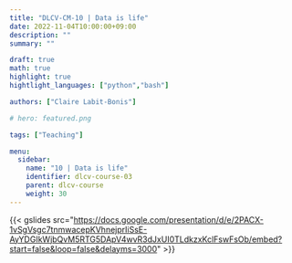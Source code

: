 ```yaml
---
title: "DLCV-CM-10 | Data is life"
date: 2022-11-04T10:00:00+09:00
description: ""
summary: ""

draft: true
math: true 
highlight: true
hightlight_languages: ["python","bash"]

authors: ["Claire Labit-Bonis"]

# hero: featured.png

tags: ["Teaching"]

menu:
  sidebar:
    name: "10 | Data is life"
    identifier: dlcv-course-03
    parent: dlcv-course
    weight: 30
---
```


{{< gslides src="https://docs.google.com/presentation/d/e/2PACX-1vSgVsgc7tnmwacepKVhnejprIiSsE-AyYDGIkWjbQvM5RTG5DApV4wvR3dJxUI0TLdkzxKclFswFsOb/embed?start=false&loop=false&delayms=3000" >}}
